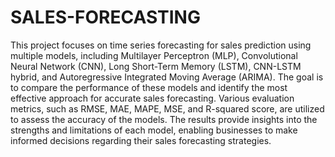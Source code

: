 # SALES-FORECASTING
This project focuses on time series forecasting for sales prediction using multiple models, including Multilayer Perceptron (MLP), Convolutional Neural Network (CNN), Long Short-Term Memory (LSTM), CNN-LSTM hybrid, and Autoregressive Integrated Moving Average (ARIMA). The goal is to compare the performance of these models and identify the most effective approach for accurate sales forecasting. Various evaluation metrics, such as RMSE, MAE, MAPE, MSE, and R-squared score, are utilized to assess the accuracy of the models. The results provide insights into the strengths and limitations of each model, enabling businesses to make informed decisions regarding their sales forecasting strategies.


